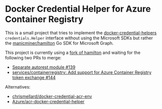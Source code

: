 # Docker Credential Helper for Azure Container Registry

This is a small project that tries to implement the [docker-credential-helpers](https://github.com/docker/docker-credential-helpers) `credentials.Helper` interface without using the Microsoft SDKs but rather the [manicminer/hamilton](https://github.com/manicminer/hamilton) Go SDK for Microsoft Graph.

This project is currently using a [fork of hamilton](https://github.com/simongottschlag/hamilton/tree/docker-credential-helper) and waiting for the following two PRs to merge:

- [Separate autorest module #139](https://github.com/manicminer/hamilton/pull/139)
- [services/containerregistry: Add support for Azure Container Registry token exchange #144](https://github.com/manicminer/hamilton/pull/144)

Alternatives:

- [chrismellard/docker-credential-acr-env](https://github.com/chrismellard/docker-credential-acr-env)
- [Azure/acr-docker-credential-helper](https://github.com/Azure/acr-docker-credential-helper)
